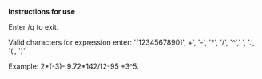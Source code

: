 **Instructions for use**

Enter /q to exit.

Valid characters for expression enter: '[1234567890]', +', '-', '*', '/', '^',' ', '.', '(', ')'.

Example: 2*(-3)- 9.72*142/12-95 +3^5.